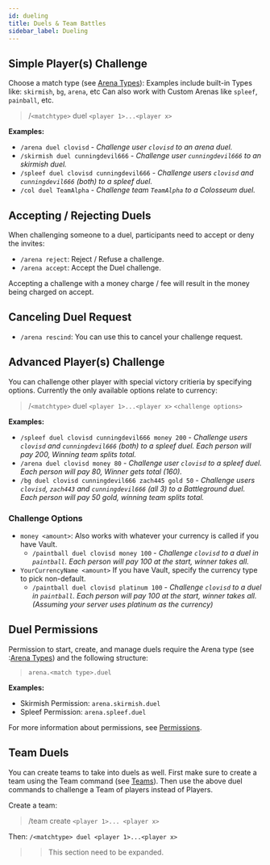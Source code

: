 ```yaml
---
id: dueling
title: Duels & Team Battles
sidebar_label: Dueling
---
```

## Simple Player(s) Challenge
Choose a match type (see [Arena Types](https://docs.battleplugins.org/docs/ba/arenas#arena-types)):
Examples include built-in Types like: `skirmish`, `bg`, `arena`, etc
Can also work with Custom Arenas like `spleef`, `painball`, etc.

> /`<matchtype>` duel `<player 1>...<player x>`

**Examples:**
-   `/arena duel clovisd` - *Challenge user `clovisd` to an arena duel.*
-   `/skirmish duel cunningdevil666` - *Challenge user `cunningdevil666` to an skirmish duel.*
-   `/spleef duel clovisd cunningdevil666` - *Challenge users `clovisd` and `cunningdevil666` (both) to a spleef duel.*
-   `/col duel TeamAlpha` - *Challenge team `TeamAlpha` to a Colosseum duel.*

## Accepting / Rejecting Duels
When challenging someone to a duel, participants need to accept or deny the invites:
-   `/arena reject`: Reject / Refuse a challenge.
-   `/arena accept`: Accept the Duel challenge.

Accepting a challenge with a money charge / fee will result in the money being charged on accept.

## Canceling Duel Request
-   `/arena rescind`: You can use this to cancel your challenge request.

## Advanced Player(s) Challenge
You can challenge other player with special victory critieria by specifying options. Currently the only available options relate to currency:

> /`<matchtype>` duel `<player 1>...<player x>` `<challenge options>`

**Examples:**
-   `/spleef duel clovisd cunningdevil666 money 200` - *Challenge users `clovisd` and `cunningdevil666` (both) to a spleef duel. Each person will pay 200, Winning team splits total.*
-   `/arena duel clovisd money 80` - *Challenge user `clovisd` to a spleef duel. Each person will pay 80, Winner gets total (160).*
-   `/bg duel clovisd cunningdevil666 zach445 gold 50` - *Challenge users `clovisd`, `zach443` and `cunningdevil666` (all 3) to a Battleground duel. Each person will pay 50 gold, winning team splits total.*

### Challenge Options
-   `money <amount>`: Also works with whatever your currency is called if you have Vault.
    -  `/paintball duel clovisd money 100` - *Challenge `clovisd` to a duel in `paintball`. Each person will pay 100 at the start, winner takes all.*
-   `YourCurrencyName <amount>` If you have Vault, specify the currency type to pick non-default.
    -  `/paintball duel clovisd platinum 100` - *Challenge `clovisd` to a duel in `paintball`. Each person will pay 100 at the start, winner takes all. (Assuming your server uses platinum as the currency)*

## Duel Permissions
Permission to start, create, and manage duels require the Arena type (see :[Arena Types](https://docs.battleplugins.org/docs/ba/arenas#arena-types)) and the following structure:
> `arena.<match type>.duel`

**Examples:**
-   Skirmish Permission: `arena.skirmish.duel`
-   Spleef Permission: `arena.spleef.duel`

For more information about permissions, see [Permissions](ba/permissions.md).

## Team Duels
You can create teams to take into duels as well. First make sure to create a team using the Team command (see [Teams](ba/teams.md)). Then use the above duel commands to challenge a Team of players instead of Players.

Create a team:
> /team create `<player 1>... <player x>`

Then: `/<matchtype> duel <player 1>...<player x>`

>> This section need to be expanded.
